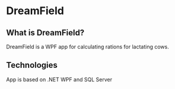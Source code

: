# DreamField

## What is DreamField?
DreamField is a WPF app for calculating rations for lactating cows.

## Technologies
App is based on .NET WPF and SQL Server
